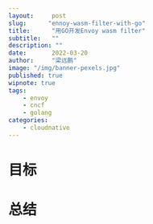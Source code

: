 ```yaml
---
layout:     post 
slug:      "ennoy-wasm-filter-with-go"
title:      "用GO开发Envoy wasm filter"
subtitle:   ""
description: ""
date:       2022-03-20
author:     "梁远鹏"
image: "/img/banner-pexels.jpg"
published: true
wipnote: true
tags:
    - envoy 
    - cncf
    - golang
categories: 
    - cloudnative
---
```


# 目标  

# 总结

